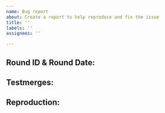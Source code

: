```yaml
---
name: Bug report
about: Create a report to help reproduce and fix the issue
title: ''
labels: ''
assignees: ''

---
```


<!-- Write **BELOW** The Headers and **ABOVE** The comments else it may not be viewable -->
## Round ID & Round Date:

<!--- **INCLUDE THE ROUND ID AND THE ROUND DATE**
If you discovered this issue from playing beestation hosted servers:-->

## Testmerges:

<!-- If you're certain the issue is to be caused by a test merge [OOC tab -> Show Server Revision], report it in the pull request's comment section rather than on the tracker(If you're unsure you can refer to the issue number by prefixing said number with #. The issue number can be found beside the title after submitting it to the tracker).If no testmerges are active, feel free to remove this section. -->

## Reproduction:

<!-- Explain your issue in detail, including the steps to reproduce it. Issues without proper reproduction steps or explanation are open to being ignored/closed by maintainers.-->

<!-- **For Admins:** Oddities induced by var-edits and other admin tools are not necessarily bugs. Verify that your issues occur under regular circumstances before reporting them. -->
